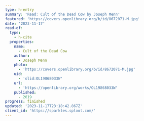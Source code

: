 ```yaml
---
type: h-entry
summary: 'Read: Cult of the Dead Cow by Joseph Menn'
featured: 'https://covers.openlibrary.org/b/id/8672071-M.jpg'
date: '2023-11-17'
read-of:
  type:
    - h-cite
  properties:
    name:
      - Cult of the Dead Cow
    author:
      - Joseph Menn
    photo:
      - 'https://covers.openlibrary.org/b/id/8672071-M.jpg'
    uid:
      - 'olid:OL19868033W'
    url:
      - 'https://openlibrary.org/works/OL19868033W'
    published:
      - 2019
progress: finished
updated: '2023-11-17T23:18:42.867Z'
client_id: 'https://sparkles.sploot.com/'
---
```


